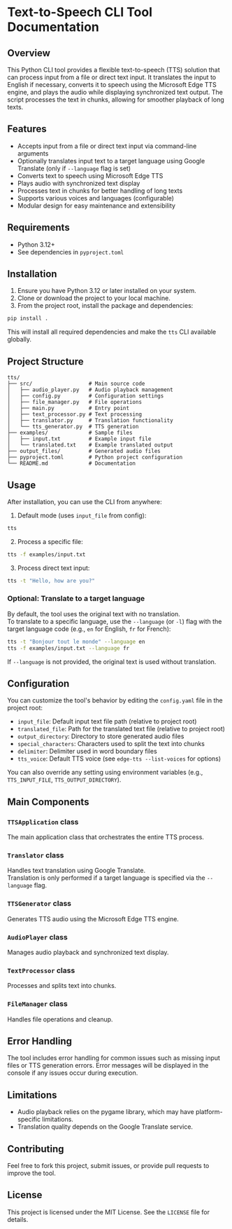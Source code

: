 # Text-to-Speech CLI Tool Documentation

## Overview

This Python CLI tool provides a flexible text-to-speech (TTS) solution that can process input from a file or direct text input. It translates the input to English if necessary, converts it to speech using the Microsoft Edge TTS engine, and plays the audio while displaying synchronized text output. The script processes the text in chunks, allowing for smoother playback of long texts.

## Features

- Accepts input from a file or direct text input via command-line arguments
- Optionally translates input text to a target language using Google Translate (only if `--language` flag is set)
- Converts text to speech using Microsoft Edge TTS
- Plays audio with synchronized text display
- Processes text in chunks for better handling of long texts
- Supports various voices and languages (configurable)
- Modular design for easy maintenance and extensibility

## Requirements

- Python 3.12+
- See dependencies in `pyproject.toml`

## Installation

1. Ensure you have Python 3.12 or later installed on your system.
2. Clone or download the project to your local machine.
3. From the project root, install the package and dependencies:

```bash
pip install .
```

This will install all required dependencies and make the `tts` CLI available globally.

## Project Structure

```
tts/
├── src/                  # Main source code
│   ├── audio_player.py   # Audio playback management
│   ├── config.py         # Configuration settings
│   ├── file_manager.py   # File operations
│   ├── main.py           # Entry point
│   ├── text_processor.py # Text processing
│   ├── translator.py     # Translation functionality
│   └── tts_generator.py  # TTS generation
├── examples/             # Sample files
│   ├── input.txt         # Example input file
│   └── translated.txt    # Example translated output
├── output_files/         # Generated audio files
├── pyproject.toml        # Python project configuration
└── README.md             # Documentation
```

## Usage

After installation, you can use the CLI from anywhere:

1. Default mode (uses `input_file` from config):

```bash
tts
```

2. Process a specific file:

```bash
tts -f examples/input.txt
```

3. Process direct text input:

```bash
tts -t "Hello, how are you?"
```

### Optional: Translate to a target language

By default, the tool uses the original text with no translation.  
To translate to a specific language, use the `--language` (or `-l`) flag with the target language code (e.g., `en` for English, `fr` for French):

```bash
tts -t "Bonjour tout le monde" --language en
tts -f examples/input.txt --language fr
```

If `--language` is not provided, the original text is used without translation.

## Configuration

You can customize the tool's behavior by editing the `config.yaml` file in the project root:

- `input_file`: Default input text file path (relative to project root)
- `translated_file`: Path for the translated text file (relative to project root)
- `output_directory`: Directory to store generated audio files
- `special_characters`: Characters used to split the text into chunks
- `delimiter`: Delimiter used in word boundary files
- `tts_voice`: Default TTS voice (see `edge-tts --list-voices` for options)

You can also override any setting using environment variables (e.g., `TTS_INPUT_FILE`, `TTS_OUTPUT_DIRECTORY`).

## Main Components

### `TTSApplication` class

The main application class that orchestrates the entire TTS process.

### `Translator` class

Handles text translation using Google Translate.  
Translation is only performed if a target language is specified via the `--language` flag.

### `TTSGenerator` class

Generates TTS audio using the Microsoft Edge TTS engine.

### `AudioPlayer` class

Manages audio playback and synchronized text display.

### `TextProcessor` class

Processes and splits text into chunks.

### `FileManager` class

Handles file operations and cleanup.

## Error Handling

The tool includes error handling for common issues such as missing input files or TTS generation errors. Error messages will be displayed in the console if any issues occur during execution.

## Limitations

- Audio playback relies on the pygame library, which may have platform-specific limitations.
- Translation quality depends on the Google Translate service.

## Contributing

Feel free to fork this project, submit issues, or provide pull requests to improve the tool.

## License

This project is licensed under the MIT License. See the `LICENSE` file for details.